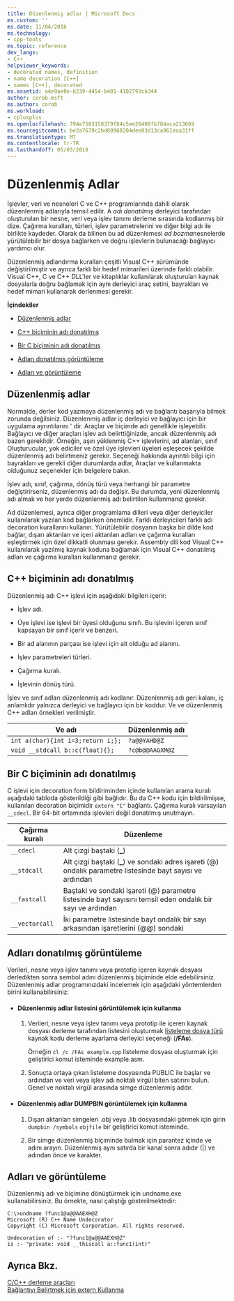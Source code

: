```yaml
---
title: Düzenlenmiş adlar | Microsoft Docs
ms.custom: ''
ms.date: 11/04/2016
ms.technology:
- cpp-tools
ms.topic: reference
dev_langs:
- C++
helpviewer_keywords:
- decorated names, definition
- name decoration [C++]
- names [C++], decorated
ms.assetid: a4e9ae8e-b239-4454-b401-4102793cb344
author: corob-msft
ms.author: corob
ms.workload:
- cplusplus
ms.openlocfilehash: 794e7583158379f84c5ee20408fb784aca213669
ms.sourcegitcommit: be2a7679c2bd80968204dee03d13ca961eaa31ff
ms.translationtype: MT
ms.contentlocale: tr-TR
ms.lasthandoff: 05/03/2018
---
```

# <a name="decorated-names"></a>Düzenlenmiş Adlar
İşlevler, veri ve nesneleri C ve C++ programlarında dahili olarak düzenlenmiş adlarıyla temsil edilir. A *adı donatılmış* derleyici tarafından oluşturulan bir nesne, veri veya işlev tanımı derleme sırasında kodlanmış bir dize. Çağırma kuralları, türleri, işlev parametrelerini ve diğer bilgi adı ile birlikte kaydeder. Olarak da bilinen bu ad düzenlemesi *ad bozma*nesnelerde yürütülebilir bir dosya bağlarken ve doğru işlevlerin bulunacağı bağlayıcı yardımcı olur.  
  
 Düzenlenmiş adlandırma kuralları çeşitli Visual C++ sürümünde değiştirilmiştir ve ayrıca farklı bir hedef mimarileri üzerinde farklı olabilir. Visual C++, C ve C++ DLL'ler ve kitaplıklar kullanılarak oluşturulan kaynak dosyalarla doğru bağlamak için aynı derleyici araç setini, bayrakları ve hedef mimari kullanarak derlenmesi gerekir.  
  
 **İçindekiler**  
  
-   [Düzenlenmiş adlar](#Using)  
  
-   [C++ biçiminin adı donatılmış](#Format)  
  
-   [Bir C biçiminin adı donatılmış](#FormatC)  
  
-   [Adları donatılmış görüntüleme](#Viewing)  
  
-   [Adları ve görüntüleme](#Undecorated)  
  
##  <a name="Using"></a> Düzenlenmiş adlar  
 Normalde, derler kod yazmaya düzenlenmiş adı ve bağlantı başarıyla bilmek zorunda değilsiniz. Düzenlenmiş adlar iç derleyici ve bağlayıcı için bir uygulama ayrıntılarını ' dir. Araçlar ve biçimde adı genellikle işleyebilir. Bağlayıcı ve diğer araçları işlev adı belirttiğinizde, ancak düzenlenmiş adı bazen gereklidir. Örneğin, aşırı yüklenmiş C++ işlevlerini, ad alanları, sınıf Oluşturucular, yok ediciler ve özel üye işlevleri üyeleri eşleşecek şekilde düzenlenmiş adı belirtmeniz gerekir. Seçeneği hakkında ayrıntılı bilgi için bayrakları ve gerekli diğer durumlarda adlar, Araçlar ve kullanmakta olduğunuz seçenekler için belgelere bakın.  
  
 İşlev adı, sınıf, çağırma, dönüş türü veya herhangi bir parametre değiştirirseniz, düzenlenmiş adı da değişir. Bu durumda, yeni düzenlenmiş adı almak ve her yerde düzenlenmiş adı belirtilen kullanmanız gerekir.  
  
 Ad düzenlemesi, ayrıca diğer programlama dilleri veya diğer derleyiciler kullanılarak yazılan kod bağlarken önemlidir. Farklı derleyicileri farklı adı decoration kurallarını kullanın. Yürütülebilir dosyanın başka bir dilde kod bağlar, dışarı aktarılan ve içeri aktarılan adları ve çağırma kuralları eşleştirmek için özel dikkatli olunması gerekir. Assembly dili kod Visual C++ kullanılarak yazılmış kaynak koduna bağlamak için Visual C++ donatılmış adları ve çağırma kuralları kullanmanız gerekir.  
  
##  <a name="Format"></a> C++ biçiminin adı donatılmış  
 Düzenlenmiş adı C++ işlevi için aşağıdaki bilgileri içerir:  
  
-   İşlev adı.  
  
-   Üye işlevi ise işlevi bir üyesi olduğunu sınıfı. Bu işlevini içeren sınıf kapsayan bir sınıf içerir ve benzeri.  
  
-   Bir ad alanının parçası ise işlevi için ait olduğu ad alanını.  
  
-   İşlev parametreleri türleri.  
  
-   Çağırma kuralı.  
  
-   İşlevinin dönüş türü.  
  
 İşlev ve sınıf adları düzenlenmiş adı kodlanır. Düzenlenmiş adı geri kalanı, iç anlamlıdır yalnızca derleyici ve bağlayıcı için bir koddur. Ve ve düzenlenmiş C++ adları örnekleri verilmiştir.  
  
|Ve adı|Düzenlenmiş adı|  
|----------------------|--------------------|  
|`int a(char){int i=3;return i;};`|`?a@@YAHD@Z`|  
|`void __stdcall b::c(float){};`|`?c@b@@AAGXM@Z`|  
  
##  <a name="FormatC"></a> Bir C biçiminin adı donatılmış  
 C işlevi için decoration form bildiriminden içinde kullanılan arama kuralı aşağıdaki tabloda gösterildiği gibi bağlıdır. Bu da C++ kodu için bildirilmişse, kullanılan decoration biçimidir `extern "C"` bağlantı. Çağırma kuralı varsayılan `__cdecl`. Bir 64-bit ortamında işlevleri değil donatılmış unutmayın.  
  
|Çağırma kuralı|Düzenleme|  
|------------------------|----------------|  
|`__cdecl`|Alt çizgi baştaki (**_**)|  
|`__stdcall`|Alt çizgi baştaki (**_**) ve sondaki adres işareti (@) ondalık parametre listesinde bayt sayısı ve ardından|  
|`__fastcall`|Baştaki ve sondaki işareti (@) parametre listesinde bayt sayısını temsil eden ondalık bir sayı ve ardından|  
|`__vectorcall`|İki parametre listesinde bayt ondalık bir sayı arkasından işaretlerini (@@) sondaki|  
  
##  <a name="Viewing"></a> Adları donatılmış görüntüleme  
 Verileri, nesne veya işlev tanımı veya prototip içeren kaynak dosyası derledikten sonra sembol adını düzenlenmiş biçiminde elde edebilirsiniz. Düzenlenmiş adlar programınızdaki incelemek için aşağıdaki yöntemlerden birini kullanabilirsiniz:  
  
-   #### <a name="to-use-a-listing-to-view-decorated-names"></a>Düzenlenmiş adlar listesini görüntülemek için kullanma  
  
    1.  Verileri, nesne veya işlev tanımı veya prototip ile içeren kaynak dosyası derleme tarafından listesini oluşturmak [listeleme dosya türü](../../build/reference/fa-fa-listing-file.md) kaynak kodu derleme ayarlama derleyici seçeneği (**/FAs**).  
  
         Örneğin `cl /c /FAs example.cpp` listeleme dosyası oluşturmak için geliştirici komut isteminde example.asm.  
  
    2.  Sonuçta ortaya çıkan listeleme dosyasında PUBLIC ile başlar ve ardından ve veri veya işlev adı noktalı virgül biten satırını bulun. Genel ve noktalı virgül arasında simge düzenlenmiş addır.  
  
-   #### <a name="to-use-dumpbin-to-view-decorated-names"></a>Düzenlenmiş adlar DUMPBIN görüntülemek için kullanma  
  
    1.  Dışarı aktarılan simgeleri .obj veya .lib dosyasındaki görmek için girin `dumpbin /symbols` `objfile` bir geliştirici komut isteminde.  
  
    2.  Bir simge düzenlenmiş biçiminde bulmak için parantez içinde ve adını arayın. Düzenlenmiş aynı satırda bir kanal sonra adıdır (&#124;) ve adından önce ve karakter.  
  
##  <a name="Undecorated"></a> Adları ve görüntüleme  
 Düzenlenmiş adı ve biçimine dönüştürmek için undname.exe kullanabilirsiniz. Bu örnekte, nasıl çalıştığı gösterilmektedir:  
  
```  
C:\>undname ?func1@a@@AAEXH@Z  
Microsoft (R) C++ Name Undecorator  
Copyright (C) Microsoft Corporation. All rights reserved.  
  
Undecoration of :- "?func1@a@@AAEXH@Z"  
is :- "private: void __thiscall a::func1(int)"  
```  
  
## <a name="see-also"></a>Ayrıca Bkz.  
 [C/C++ derleme araçları](../../build/reference/c-cpp-build-tools.md)   
 [Bağlantıyı Belirtmek için extern Kullanma](../../cpp/using-extern-to-specify-linkage.md)